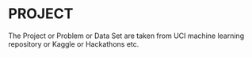 # PROJECT
The Project or Problem or Data Set are taken from UCI machine learning repository or Kaggle or Hackathons etc.
